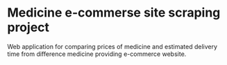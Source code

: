 # Medicine e-commerse site scraping project
Web application for comparing prices of medicine and estimated delivery time from difference medicine providing e-commerce website.
